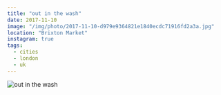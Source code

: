 ```yaml
---
title: "out in the wash"
date: 2017-11-10
image: "/img/photo/2017-11-10-d979e9364821e1840ecdc71916fd2a3a.jpg"
location: "Brixton Market"
instagram: true
tags:
  - cities
  - london
  - uk
---
```


![out in the wash](/img/photo/2017-11-10-d979e9364821e1840ecdc71916fd2a3a.jpg)
